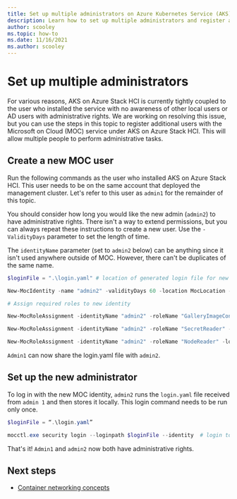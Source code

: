 ```yaml
---
title: Set up multiple administrators on Azure Kubernetes Service (AKS) on Azure Stack HCI
description: Learn how to set up multiple administrators and register additional users with the Microsoft on Cloud (MOC) service on AKS on Azure Stack HCI.
author: scooley
ms.topic: how-to
ms.date: 11/16/2021
ms.author: scooley
---
```


# Set up multiple administrators

For various reasons, AKS on Azure Stack HCI is currently tightly coupled to the user who installed the service with no awareness of other local users or AD users with administrative rights. We are working on resolving this issue, but you can use the steps in this topic to register additional users with the Microsoft on Cloud (MOC) service under AKS on Azure Stack HCI. This will allow multiple people to perform administrative tasks.

## Create a new MOC user

Run the following commands as the user who installed AKS on Azure Stack HCI. This user needs to be on the same account that deployed the management cluster. Let's refer to this user as `admin1` for the remainder of this topic.

You should consider how long you would like the new admin (`admin2`) to have administrative rights. There isn't a way to extend permissions, but you can always repeat these instructions to create a new user. Use the `-ValidityDays` parameter to set the length of time.

The `identityName` parameter (set to `admin2` below) can be anything since it isn't used anywhere outside of MOC. However, there can't be duplicates of the same name.

``` PowerShell
$loginFile = ".\login.yaml" # location of generated login file for new identity

New-MocIdentity -name "admin2" -validityDays 60 -location MocLocation -outfile $loginFile # create new identity with chosen name

# Assign required roles to new identity

New-MocRoleAssignment -identityName "admin2" -roleName "GalleryImageContributor" -location MocLocation

New-MocRoleAssignment -identityName "admin2" -roleName "SecretReader" -location MocLocation

New-MocRoleAssignment -identityName "admin2" -roleName "NodeReader" -location MocLocation
```

`Admin1` can now share the login.yaml file with `admin2`.

## Set up the new administrator

To log in with the new MOC identity, `admin2` runs the `login.yaml` file received from `admin 1` and then stores it locally. This login command needs to be run only once.

``` PowerShell
$loginFile = “.\login.yaml”

mocctl.exe security login --loginpath $loginFile --identity  # login to new identity
```

That's it! `Admin1` and `admin2` now both have administrative rights.

## Next steps

- [Container networking concepts](./concepts-container-networking.md)
